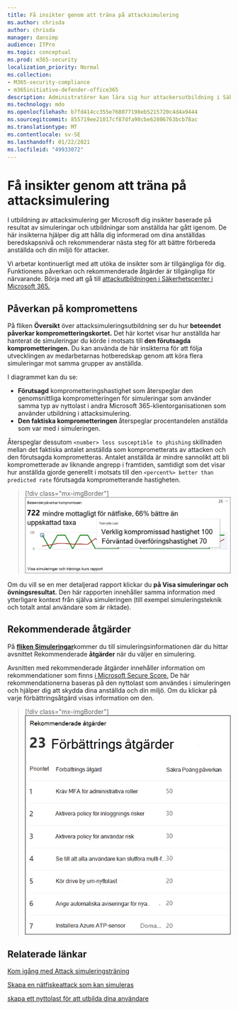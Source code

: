 ```yaml
---
title: Få insikter genom att träna på attacksimulering
ms.author: chrisda
author: chrisda
manager: dansimp
audience: ITPro
ms.topic: conceptual
ms.prod: m365-security
localization_priority: Normal
ms.collection:
- M365-security-compliance
- m365initiative-defender-office365
description: Administratörer kan lära sig hur attackersutbildning i Säkerhetscenter i Microsoft 365 påverkar anställda och kan få insikter från simulering och utbildningsresultat.
ms.technology: mdo
ms.openlocfilehash: b7fd414cc355e768077198eb5215720c4d4a9444
ms.sourcegitcommit: 855719ee21017cf87dfa98cbe62806763bcb78ac
ms.translationtype: MT
ms.contentlocale: sv-SE
ms.lasthandoff: 01/22/2021
ms.locfileid: "49933072"
---
```

# <a name="gain-insights-through-attack-simulation-training"></a>Få insikter genom att träna på attacksimulering

I utbildning av attacksimulering ger Microsoft dig insikter baserade på resultat av simuleringar och utbildningar som anställda har gått igenom. De här insikterna hjälper dig att hålla dig informerad om dina anställdas beredskapsnivå och rekommenderar nästa steg för att bättre förbereda anställda och din miljö för attacker.

Vi arbetar kontinuerligt med att utöka de insikter som är tillgängliga för dig. Funktionens påverkan och rekommenderade åtgärder är tillgängliga för närvarande. Börja med att gå till [attackutbildningen i Säkerhetscenter i Microsoft 365.](https://security.microsoft.com/attacksimulator?viewid=overview)

## <a name="behavior-impact-on-compromise-rate"></a>Påverkan på kompromettens

På fliken **Översikt** över attacksimuleringsutbildning ser du hur **beteendet påverkar komprometteringskortet.** Det här kortet visar hur anställda har hanterat de simuleringar du körde i motsats till **den förutsagda komprometteringen.** Du kan använda de här insikterna för att följa utvecklingen av medarbetarnas hotberedskap genom att köra flera simuleringar mot samma grupper av anställda.

I diagrammet kan du se:

- **Förutsagd** komprometteringshastighet som återspeglar den genomsnittliga komprometteringen för simuleringar som använder samma typ av nyttolast i andra Microsoft 365-klientorganisationen som använder utbildning i attacksimulering.
- **Den faktiska komprometteringen** återspeglar procentandelen anställda som var med i simuleringen.

Återspeglar dessutom `<number> less susceptible to phishing` skillnaden mellan det faktiska antalet anställda som komprometterats av attacken och den förutsagda komprometteras. Antalet anställda är mindre sannolikt att bli komprometterade av liknande angrepp i framtiden, samtidigt som det visar hur anställda gjorde generellt i motsats till den `<percent%> better than predicted rate` förutsagda komprometterande hastigheten.

> [!div class="mx-imgBorder"]
> ![Kortet Påverkar beteendet på översikt över attacksimulering](../../media/attack-sim-preview-behavior-impact-card.png)

Om du vill se en mer detaljerad rapport klickar du **på Visa simuleringar och övningsresultat.** Den här rapporten innehåller samma information med ytterligare kontext från själva simuleringen (till exempel simuleringsteknik och totalt antal användare som är riktade).

## <a name="recommended-actions"></a>Rekommenderade åtgärder

På [ **fliken Simuleringar**](https://security.microsoft.com/attacksimulator?viewid=simulations)kommer du till simuleringsinformationen där du hittar avsnittet Rekommenderade **åtgärder** när du väljer en simulering.

Avsnitten med rekommenderade åtgärder innehåller information om rekommendationer som finns [i Microsoft Secure Score.](https://docs.microsoft.com/microsoft-365/security/mtp/microsoft-secure-score) De här rekommendationerna baseras på den nyttolast som användes i simuleringen och hjälper dig att skydda dina anställda och din miljö. Om du klickar på varje förbättringsåtgärd visas information om den.

> [!div class="mx-imgBorder"]
> ![Avsnittet Rekommendationsåtgärder på attacksimuleringsutbildning](../../media/attack-sim-preview-recommended-actions.png)

## <a name="related-links"></a>Relaterade länkar

[Kom igång med Attack simuleringsträning](attack-simulation-training-get-started.md)

[Skapa en nätfiskeattack som kan simuleras](attack-simulation-training.md)

[skapa ett nyttolast för att utbilda dina användare](attack-simulation-training-payloads.md)
